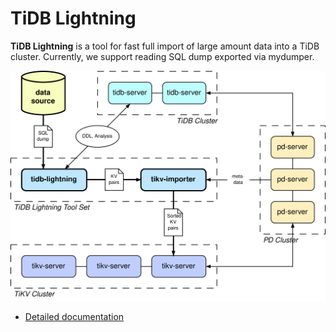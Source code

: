 # TiDB Lightning

**TiDB Lightning** is a tool for fast full import of large amount data into a TiDB cluster.
Currently, we support reading SQL dump exported via mydumper.

![](docs/en_US/tidb-lightning.svg)

* [Detailed documentation](docs/en_US/README.md)
